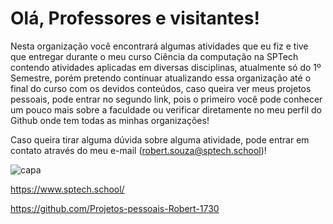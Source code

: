 # Olá, Professores e visitantes!

Nesta organização você encontrará algumas atividades que eu fiz e tive que entregar durante o meu curso Ciência da computação na SPTech contendo atividades aplicadas em diversas disciplinas, atualmente só do 1º Semestre, porém pretendo continuar atualizando essa organização até o final do curso com os devidos conteúdos, caso queira ver meus projetos pessoais, pode entrar no segundo link, pois o primeiro você pode conhecer um pouco mais sobre a faculdade ou verificar diretamente no meu perfil do Github onde tem todas as minhas organizações!

Caso queira tirar alguma dúvida sobre alguma atividade, pode entrar em contato através do meu e-mail (robert.souza@sptech.school)!

![capa](https://github.com/user-attachments/assets/20373cc8-d6a2-446c-9c49-aadde7b41202)

https://www.sptech.school/

https://github.com/Projetos-pessoais-Robert-1730
